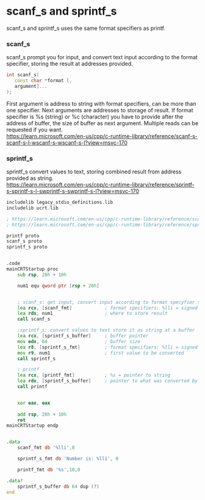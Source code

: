 # scanf_s and sprintf_s
scanf_s and sprintf_s uses the same format specifiers as printf.

### scanf_s
scanf_s prompt you for input, and convert text input according to the format specifier, storing the result at addresses provided. <br>
```C++
int scanf_s(
   const char *format [,
   argument]...
);
```
First argument is address to string with format specifiers, can be more than one specifier. Next arguments are addresses to storage of result.
If format specifier is %s (string) or %c (character) you have to provide after the address of buffer, the size of buffer as next argument. 
Multiple reads can be requested if you want. <br>
https://learn.microsoft.com/en-us/cpp/c-runtime-library/reference/scanf-s-scanf-s-l-wscanf-s-wscanf-s-l?view=msvc-170


### sprintf_s
sprintf_s convert values to text, storing combined result from address provided as string. <br>
https://learn.microsoft.com/en-us/cpp/c-runtime-library/reference/sprintf-s-sprintf-s-l-swprintf-s-swprintf-s-l?view=msvc-170


```asm
includelib legacy_stdio_definitions.lib
includelib ucrt.lib

; https://learn.microsoft.com/en-us/cpp/c-runtime-library/reference/scanf-s-scanf-s-l-wscanf-s-wscanf-s-l?view=msvc-170
; https://learn.microsoft.com/en-us/cpp/c-runtime-library/reference/sprintf-s-sprintf-s-l-swprintf-s-swprintf-s-l?view=msvc-170

printf proto
scanf_s proto
sprintf_s proto


.code
mainCRTStartup proc
	sub rsp, 28h + 10h

	num1 equ qword ptr [rsp + 20h]


	; scanf_s: get input, convert input according to format specyfier string
	lea rcx, [scanf_fmt]			; format specifiers: %lli = signed 64 bit value
	lea rdx, num1					; where to store result
	call scanf_s

	;sprintf_s: convert values to text store it as string at a buffer
	lea rcx, [sprintf_s_buffer]		; buffer pointer
	mov edx, 64						; buffer size
	lea r8, [sprintf_s_fmt]			; format specifiers: %lli = signed 64 bit value
	mov r9, num1					; first value to be converted
	call sprintf_s

	; printf
	lea rcx, [printf_fmt]			; %s = pointer to string
	lea rdx, [sprintf_s_buffer]		; pointer to what was converted by sprintf_s
	call printf


	xor eax, eax
	
	add rsp, 28h + 10h
	ret
mainCRTStartup endp


.data
	scanf_fmt db '%lli',0

	sprintf_s_fmt db 'Number is: %lli', 0

	printf_fmt db '%s',10,0

.data?
	sprintf_s_buffer db 64 dup (?)
end
```

